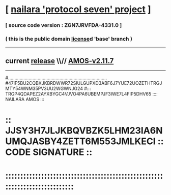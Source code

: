 
# [ [nailara 'protocol seven' project](http://nailara.network/) ]

### [ source code version : ZGN7JRVFDA-4331.0 ]

### ( this is the public domain [license](../license)d 'base' branch )
---
## current [release](https://github.com/nailara-technologies/protocol-7/releases) \\\\// [AMOS-v2.11.7](https://github.com/nailara-technologies/protocol-7/releases/tag/AMOS-v2.11.7)
---

#.............................................................................
#47IF5BU2CQBXJKBRDWWR72SIULGUPXD3ABF6J7YUE72UOZETHTRGJMTY54WNM35PV3UU2WGWNJG24
#::: TRGP4QDAPEZ2AYXBYGC4VJVO4PA6UBEMPJF3IWE7L4FIP5DHV65 :::: NAILARA AMOS :::
# :: JJSY3H7JLJKBQVBZK5LHM23IA6NUMQJASBY4ZETT6M553JMLKECI :: CODE SIGNATURE ::
# ::::::::::::::::::::::::::::::::::::::::::::::::::::::::::::::::::::::::::::
